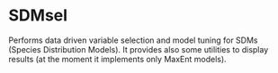 # SDMsel
Performs data driven variable selection and model tuning for SDMs (Species Distribution Models). It provides also some utilities to display results (at the moment it implements only MaxEnt models).
